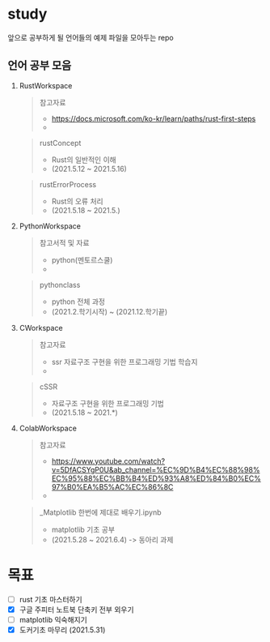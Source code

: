 # study
앞으로 공부하게 될 언어들의 예제 파일을 모아두는 repo

## 언어 공부 모음
1. RustWorkspace
	> 참고자료
	> * https://docs.microsoft.com/ko-kr/learn/paths/rust-first-steps 
	> * <br>

	> rustConcept
	> * Rust의 일반적인 이해
	> * (2021.5.12 ~ 2021.5.16) <br>

	> rustErrorProcess
	> * Rust의 오류 처리
	> * (2021.5.18 ~ 2021.5.) <br>


2. PythonWorkspace
	> 참고서적 및 자료
	> * python(멘토르스쿨)
	> *  <br>

	> pythonclass
	> * python 전체 과정
	> * (2021.2.학기시작) ~ (2021.12.학기끝)

3. CWorkspace
	> 참고자료
	> * ssr 자료구조 구현을 위한 프로그래밍 기법 학습지
	> * <br>

	> cSSR
	> * 자료구조 구현을 위한 프로그래밍 기법
	> * (2021.5.18 ~ 2021.*)

4. ColabWorkspace
	> 참고자료
	> * https://www.youtube.com/watch?v=5DfACSYgP0U&ab_channel=%EC%9D%B4%EC%88%98%EC%95%88%EC%BB%B4%ED%93%A8%ED%84%B0%EC%97%B0%EA%B5%AC%EC%86%8C
	> * <br>

	> _Matplotlib 한번에 제대로 배우기.ipynb
	> * matplotlib 기초 공부
	> * (2021.5.28 ~ 2021.6.4) -> 동아리 과제

#  목표
- [ ] rust 기초 마스터하기
- [x] 구글 주피터 노트북 단축키 전부 외우기
- [ ] matplotlib 익숙해지기
- [x] 도커기초 마무리 (2021.5.31)
